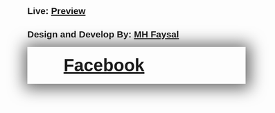 <link rel="stylesheet" href="https://cdnjs.cloudflare.com/ajax/libs/font-awesome/4.7.0/css/font-awesome.min.css">
<div style="font-family: sans-serif;">
    <h2>Live: <a href="">Preview</a></h2>
    <h2>Design and Develop By: <a href="#">MH Faysal</a></h2>
    <h2 style="display: flex; gap: 30px; 
                box-shadow: 2px 2px 36px 9px rgba(0, 0, 0, 0.589);
                margin: 0 auto; justify-content: center; padding: 20px; font-size: 40px;">
        <a href="">Facebook</a>
        <a href=""><i class="fa fa-linkedin"></i></a>
        <a href=""><i class="fa fa-github"></i></a>
        <a href=""><i class="fa fa-instagram"></i></a>
        <a href=""><i class="fa fa-twitter"></i></a>
        <a href=""><i class="fa fa-whatsapp"></i></a>
    </h2>
</div>
